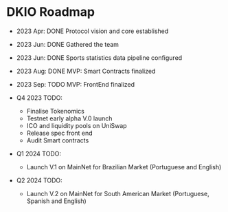# DKIO Roadmap

- 2023 Apr: DONE Protocol vision and core established
- 2023 Jun: DONE Gathered the team
- 2023 Jun: DONE Sports statistics data pipeline configured
- 2023 Aug: DONE MVP: Smart Contracts finalized

- 2023 Sep: TODO MVP: FrontEnd finalized

- Q4 2023 TODO:
    - Finalise Tokenomics
    - Testnet early alpha V.0 launch
    - ICO and liquidity pools on UniSwap
    - Release spec front end
    - Audit Smart contracts

- Q1 2024 TODO:
    - Launch V.1 on MainNet for Brazilian Market (Portuguese and English)

- Q2 2024 TODO:
    - Launch V.2 on MainNet for South American Market (Portuguese, Spanish and English)
